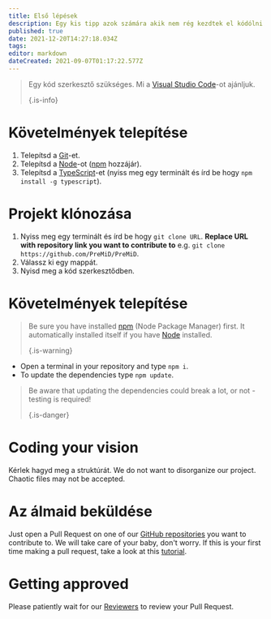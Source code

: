 ```yaml
---
title: Első lépések
description: Egy kis tipp azok számára akik nem rég kezdtek el kódólni
published: true
date: 2021-12-20T14:27:18.034Z
tags:
editor: markdown
dateCreated: 2021-09-07T01:17:22.577Z
---
```


> Egy kód szerkesztő szükséges. Mi a [Visual Studio Code](https://code.visualstudio.com/)-ot ajánljuk. 
> 
> {.is-info}

# Követelmények telepítése
1. Telepítsd a [Git](https://git-scm.com/)-et.
2. Telepítsd a [Node](https://nodejs.org/en/)-ot ([npm](https://www.npmjs.com/) hozzájár).
3. Telepítsd a [TypeScript](https://www.typescriptlang.org/index.html#download-links)-et (nyiss meg egy terminált és írd be hogy `npm install -g typescript`).

# Projekt klónozása
1. Nyiss meg egy terminált és írd be hogy `git clone URL`. **Replace URL with repository link you want to contribute to** e.g. `git clone https://github.com/PreMiD/PreMiD`.
2. Válassz ki egy mappát.
3. Nyisd meg a kód szerkesztődben.

# Követelmények telepítése
> Be sure you have installed [npm](https://www.npmjs.com/) (Node Package Manager) first. It automatically installed itself if you have [Node](https://nodejs.org/en/) installed. 
> 
> {.is-warning}

- Open a terminal in your repository and type `npm i`.
- To update the dependencies type `npm update`.

> Be aware that updating the dependencies could break a lot, or not - testing is required! 
> 
> {.is-danger}

# Coding your vision
Kérlek hagyd meg a struktúrát. We do not want to disorganize our project. Chaotic files may not be accepted.

# Az álmaid beküldése
Just open a Pull Request on one of our [GitHub repositories](https://github.com/PreMiD/) you want to contribute to. We will take care of your baby, don't worry. If this is your first time making a pull request, take a look at this [tutorial](https://help.github.com/en/articles/creating-a-pull-request).

# Getting approved
Please patiently wait for our [Reviewers](https://docs.premid.app/en/dev/presence/guidelines#presence-reviewers) to review your Pull Request.
